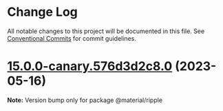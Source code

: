 # Change Log

All notable changes to this project will be documented in this file.
See [Conventional Commits](https://conventionalcommits.org) for commit guidelines.

# [15.0.0-canary.576d3d2c8.0](https://github.com/material-components/material-components-web/compare/v14.0.0...v15.0.0-canary.576d3d2c8.0) (2023-05-16)

**Note:** Version bump only for package @material/ripple

